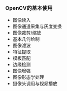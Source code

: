 
### OpenCV的基本使用

- 图像读入
- 图像通道采集与灰度变换
- 图像裁剪/缩放
- 基本几何绘制
- 图像滤波
- 特征提取
- 模板匹配
- 边缘检测
- 图像增强
- 图像形态学处理
- 摄像头调用与视频播放